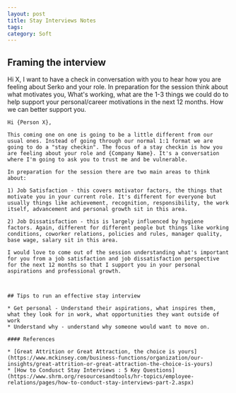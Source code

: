 ```yaml
---
layout: post
title: Stay Interviews Notes
tags: 
category: Soft
---
```


## Framing the interview

Hi X, I want to have a check in conversation with you to hear how you are feeling about Serko and your role. In preparation for the session think about what motivates you, What's working, what are the 1-3 things we could do to help support your personal/career motivations in the next 12 months. How we can better support you.

~~~
Hi {Person X}, 

This coming one on one is going to be a little different from our usual ones. Instead of going through our normal 1:1 format we are going to do a "stay checkin". The focus of a stay checkin is how you are feeling about your role and {Company Name}. It's a conversation where I'm going to ask you to trust me and be vulnerable.

In preparation for the session there are two main areas to think about:

1) Job Satisfaction - this covers motivator factors, the things that motivate you in your current role. It's different for everyone but usually things like achievement, recognition, responsibility, the work itself, advancement and personal growth sit in this area.

2) Job Dissatisfaction - this is largely influenced by hygiene factors. Again, different for different people but things like working conditions, coworker relations, policies and rules, manager quality, base wage, salary sit in this area.

I would love to come out of the session understanding what's important for you from a job satisfaction and job dissatisfaction perspective for the next 12 months so that I support you in your personal aspirations and professional growth.
~~~



~~~


## Tips to run an effective stay interview 

* Get personal - Understand their aspirations, what inspires them, what they look for in work, what opportunities they want outside of work
* Understand why - understand why someone would want to move on.

#### References

* [Great Attrition or Great Attraction, the choice is yours](https://www.mckinsey.com/business-functions/organization/our-insights/great-attrition-or-great-attraction-the-choice-is-yours)
* [How to Condusct Stay Interviews : 5 Key Questions](https://www.shrm.org/resourcesandtools/hr-topics/employee-relations/pages/how-to-conduct-stay-interviews-part-2.aspx)  


